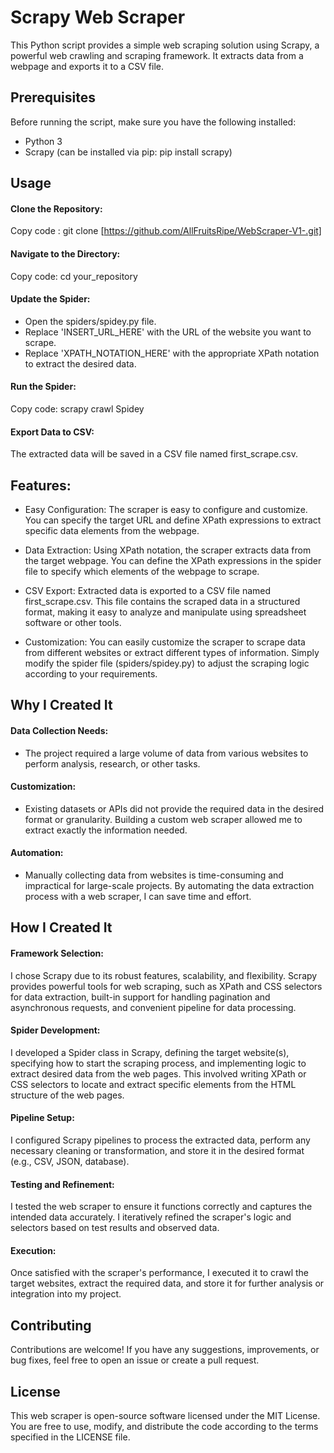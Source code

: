 # Scrapy Web Scraper
This Python script provides a simple web scraping solution using Scrapy, a powerful web crawling and scraping framework. It extracts data from a webpage and exports it to a CSV file.

## Prerequisites
Before running the script, make sure you have the following installed:

- Python 3 
- Scrapy (can be installed via pip: pip install scrapy)

## Usage
#### Clone the Repository:

Copy code : git clone [https://github.com/AllFruitsRipe/WebScraper-V1-.git]

#### Navigate to the Directory:

Copy code: cd your_repository

#### Update the Spider:

- Open the spiders/spidey.py file.
- Replace 'INSERT_URL_HERE' with the URL of the website you want to scrape.
- Replace 'XPATH_NOTATION_HERE' with the appropriate XPath notation to extract the desired data.
  
#### Run the Spider:

Copy code: scrapy crawl Spidey

#### Export Data to CSV:

The extracted data will be saved in a CSV file named first_scrape.csv.

## Features:
- Easy Configuration: The scraper is easy to configure and customize. You can specify the target URL and define XPath expressions to extract specific data elements from the webpage.

- Data Extraction: Using XPath notation, the scraper extracts data from the target webpage. You can define the XPath expressions in the spider file to specify which elements of the webpage to scrape.

- CSV Export: Extracted data is exported to a CSV file named first_scrape.csv. This file contains the scraped data in a structured format, making it easy to analyze and manipulate using spreadsheet software or other tools.

- Customization: You can easily customize the scraper to scrape data from different websites or extract different types of information. Simply modify the spider file (spiders/spidey.py) to adjust the scraping logic according to your requirements.



## Why I Created It

#### Data Collection Needs:
- The project required a large volume of data from various websites to perform analysis, research, or other tasks.

#### Customization:
- Existing datasets or APIs did not provide the required data in the desired format or granularity. Building a custom web scraper allowed me to extract exactly the information needed.

#### Automation:
- Manually collecting data from websites is time-consuming and impractical for large-scale projects. By automating the data extraction process with a web scraper, I can save time and effort.



## How I Created It

#### Framework Selection: 
I chose Scrapy due to its robust features, scalability, and flexibility. Scrapy provides powerful tools for web scraping, such as XPath and CSS selectors for data extraction, built-in support for handling pagination and asynchronous requests, and convenient pipeline for data processing.

#### Spider Development:
I developed a Spider class in Scrapy, defining the target website(s), specifying how to start the scraping process, and implementing logic to extract desired data from the web pages. This involved writing XPath or CSS selectors to locate and extract specific elements from the HTML structure of the web pages.

#### Pipeline Setup: 
I configured Scrapy pipelines to process the extracted data, perform any necessary cleaning or transformation, and store it in the desired format (e.g., CSV, JSON, database).

#### Testing and Refinement: 
I tested the web scraper to ensure it functions correctly and captures the intended data accurately. I iteratively refined the scraper's logic and selectors based on test results and observed data.

#### Execution: 
Once satisfied with the scraper's performance, I executed it to crawl the target websites, extract the required data, and store it for further analysis or integration into my project.




## Contributing
Contributions are welcome! If you have any suggestions, improvements, or bug fixes, feel free to open an issue or create a pull request.

## License
This web scraper is open-source software licensed under the MIT License. You are free to use, modify, and distribute the code according to the terms specified in the LICENSE file.

